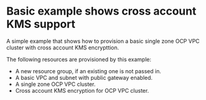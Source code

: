 # Basic example shows cross account KMS support

A simple example that shows how to provision a basic single zone OCP VPC cluster with cross account KMS encrypttion. 

The following resources are provisioned by this example:
- A new resource group, if an existing one is not passed in.
- A basic VPC and subnet with public gateway enabled.
- A single zone OCP VPC cluster.
- Cross account KMS encryption for OCP VPC cluster.
